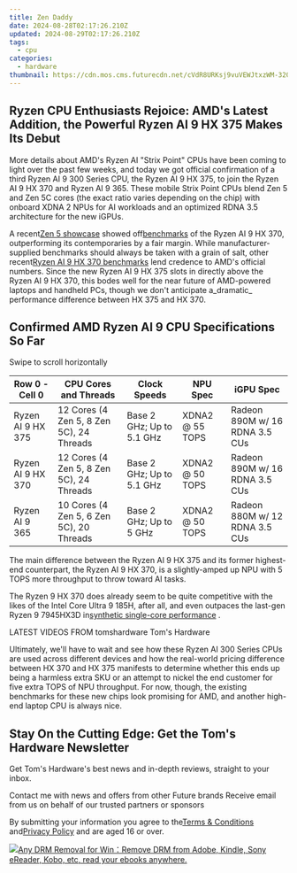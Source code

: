 ```yaml
---
title: Zen Daddy
date: 2024-08-28T02:17:26.210Z
updated: 2024-08-29T02:17:26.210Z
tags:
  - cpu
categories:
  - hardware
thumbnail: https://cdn.mos.cms.futurecdn.net/cVdR8URKsj9vuVEWJtxzWM-320-80.png
---
```


## Ryzen CPU Enthusiasts Rejoice: AMD's Latest Addition, the Powerful Ryzen AI 9 HX 375 Makes Its Debut

More details about AMD's Ryzen AI "Strix Point" CPUs have been coming to light over the past few weeks, and today we got official confirmation of a third Ryzen AI 9 300 Series CPU, the Ryzen AI 9 HX 375, to join the Ryzen AI 9 HX 370 and Ryzen AI 9 365\. These mobile Strix Point CPUs blend Zen 5 and Zen 5C cores (the exact ratio varies depending on the chip) with onboard XDNA 2 NPUs for AI workloads and an optimized RDNA 3.5 architecture for the new iGPUs.

 A recent[Zen 5 showcase](https://www.tomshardware.com/pc-components/cpus/amd-deep-dives-zen-5-ryzen-9000-and-strix-point-cpu-rdna-35-gpu-and-xdna-2-architectures/3) showed off[benchmarks](https://www.tomshardware.com/tag/benchmark) of the Ryzen AI 9 HX 370, outperforming its contemporaries by a fair margin. While manufacturer-supplied benchmarks should always be taken with a grain of salt, other recent[Ryzen AI 9 HX 370 benchmarks](https://www.tomshardware.com/pc-components/cpus/12-core-zen-5-cpu-beat-intels-20-core-chip-and-apples-m3-max-in-passmark) lend credence to AMD's official numbers. Since the new Ryzen AI 9 HX 375 slots in directly above the Ryzen AI 9 HX 370, this bodes well for the near future of AMD-powered laptops and handheld PCs, though we don't anticipate a_dramatic_ performance difference between HX 375 and HX 370.

## Confirmed AMD Ryzen AI 9 CPU Specifications So Far

 Swipe to scroll horizontally

| Row 0 - Cell 0    | CPU Cores and Threads                    | Clock Speeds              | NPU Spec        | iGPU Spec                      |
| ----------------- | ---------------------------------------- | ------------------------- | --------------- | ------------------------------ |
| Ryzen AI 9 HX 375 | 12 Cores (4 Zen 5, 8 Zen 5C), 24 Threads | Base 2 GHz; Up to 5.1 GHz | XDNA2 @ 55 TOPS | Radeon 890M w/ 16 RDNA 3.5 CUs |
| Ryzen AI 9 HX 370 | 12 Cores (4 Zen 5, 8 Zen 5C), 24 Threads | Base 2 GHz; Up to 5.1 GHz | XDNA2 @ 50 TOPS | Radeon 890M w/ 16 RDNA 3.5 CUs |
| Ryzen AI 9 365    | 10 Cores (4 Zen 5, 6 Zen 5C), 20 Threads | Base 2 GHz; Up to 5 GHz   | XDNA2 @ 50 TOPS | Radeon 880M w/ 12 RDNA 3.5 CUs |

 The main difference between the Ryzen AI 9 HX 375 and its former highest-end counterpart, the Ryzen AI 9 HX 370, is a slightly-amped up NPU with 5 TOPS more throughput to throw toward AI tasks.

 The Ryzen 9 HX 370 does already seem to be quite competitive with the likes of the Intel Core Ultra 9 185H, after all, and even outpaces the last-gen Ryzen 9 7945HX3D in[synthetic single-core performance](https://www.tomshardware.com/pc-components/cpus/ryzen-ai-9-hx-370-delivers-intel-beating-single-core-performance) .

 LATEST VIDEOS FROM tomshardware Tom's Hardware

 Ultimately, we'll have to wait and see how these Ryzen AI 300 Series CPUs are used across different devices and how the real-world pricing difference between HX 370 and HX 375 manifests to determine whether this ends up being a harmless extra SKU or an attempt to nickel the end customer for five extra TOPS of NPU throughput. For now, though, the existing benchmarks for these new chips look promising for AMD, and another high-end laptop CPU is always nice.

## Stay On the Cutting Edge: Get the Tom's Hardware Newsletter

 Get Tom's Hardware's best news and in-depth reviews, straight to your inbox.

 Contact me with news and offers from other Future brands  Receive email from us on behalf of our trusted partners or sponsors

 By submitting your information you agree to the[Terms & Conditions](https://futureplc.com/terms-conditions/) and[Privacy Policy](https://futureplc.com/privacy-policy/) and are aged 16 or over.


<ins class="adsbygoogle"
     style="display:block"
     data-ad-format="autorelaxed"
     data-ad-client="ca-pub-7571918770474297"
     data-ad-slot="1223367746"></ins>



<ins class="adsbygoogle"
     style="display:block"
     data-ad-client="ca-pub-7571918770474297"
     data-ad-slot="8358498916"
     data-ad-format="auto"
     data-full-width-responsive="true"></ins>



<!-- affiliate ads begin -->
<a href="https://secure.2checkout.com/order/checkout.php?PRODS=4600113&QTY=1&AFFILIATE=108875&CART=1"><img src="https://www.epubor.com/images/drm-removal-feature2.png" border="0">Any DRM Removal for Win：Remove DRM from Adobe, Kindle, Sony eReader, Kobo, etc, read your ebooks anywhere.</a>
<!-- affiliate ads end -->